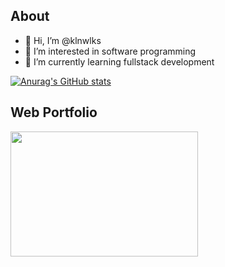 ## About
- 👋 Hi, I’m @klnwlks
- 👀 I’m interested in software programming
- 🌱 I’m currently learning fullstack development

[![Anurag's GitHub stats](https://github-readme-stats.vercel.app/api?username=klnwlks&count_private=true&show_icons=true&theme=transparent)](https://github.com/anuraghazra/github-readme-stats)

## Web Portfolio
[<img src="https://lukas-bebis.netlify.app/embed.png" width="300" height="200" />](https://lukas-bebis.netlify.app)
